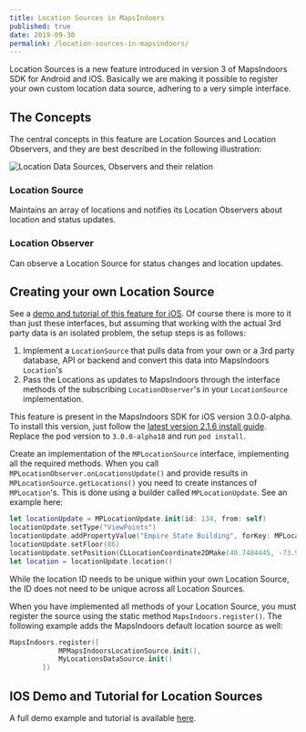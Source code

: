 ```yaml
---
title: Location Sources in MapsIndoors
published: true
date: 2019-09-30
permalink: /location-sources-in-mapsindoors/
---
```


Location Sources is a new feature introduced in version 3 of MapsIndoors SDK for Android and iOS. Basically we are making it possible to register your own custom location data source, adhering to a very simple interface.

## The Concepts
The central concepts in this feature are Location Sources and Location Observers, and they are best described in the following illustration:

![Location Data Sources, Observers and their relation](assets/source_observer.png)

### Location Source
Maintains an array of locations and notifies its Location Observers about location and status updates.

### Location Observer
Can observe a Location Source for status changes and location updates.

## Creating your own Location Source
See a [demo and tutorial of this feature for iOS](/ios/v3/locations/creating-own-location-sources). Of course there is more to it than just these interfaces, but assuming that working with the actual 3rd party data is an isolated problem, the setup steps is as follows:

1. Implement a `LocationSource` that pulls data from your own or a 3rd party database, API or backend and convert this data into MapsIndoors `Location`'s
2. Pass the Locations as updates to MapsIndoors through the interface methods of the subscribing `LocationObserver`'s in your `LocationSource` implementation.

This feature is present in the MapsIndoors SDK for iOS version 3.0.0-alpha. To install this version, just follow the [latest version 2.1.6 install guide](/ios/v2). Replace the pod version to `3.0.0-alpha18` and run `pod install`.

Create an implementation of the `MPLocationSource` interface, implementing all the required methods. When you call `MPLocationObserver.onLocationsUpdate()` and provide results in `MPLocationSource.getLocations()` you need to create instances of `MPLocation`'s. This is done using a builder called `MPLocationUpdate`. See an example here:

```swift
let locationUpdate = MPLocationUpdate.init(id: 134, from: self)                         //Set unique id
locationUpdate.setType("ViewPoints")                                                    //Set type
locationUpdate.addPropertyValue("Empire State Building", forKey: MPLocationFieldName)   //Set name
locationUpdate.setFloor(86)                                                             //Set floor index
locationUpdate.setPosition(CLLocationCoordinate2DMake(40.7484445, -73.9878584))         //Set position
let location = locationUpdate.location()                                                //Generate location
```

While the location ID needs to be unique within your own Location Source, the ID does not need to be unique across all Location Sources.

When you have implemented all methods of your Location Source, you must register the source using the static method `MapsIndoors.register()`. The following example adds the MapsIndoors default location source as well:

```swift
MapsIndoors.register([
            MPMapsIndoorsLocationSource.init(),
            MyLocationsDataSource.init()
        ])
```

## IOS Demo and Tutorial for Location Sources
A full demo example and tutorial is available [here](/ios/v3/locations/creating-own-location-sources).
